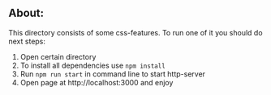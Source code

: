 ## About:

This directory consists of some css-features. 
To run one of it you should do next steps:
1. Open certain directory
2. To install all dependencies use `npm install`
3. Run `npm run start` in command line to start http-server
4. Open page at http://localhost:3000 and enjoy